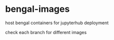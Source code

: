# bengal-images
host bengal containers for jupyterhub deployment

check each branch for different images